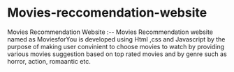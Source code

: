 # Movies-reccomendation-website
Movies Recommendation Website :-- Movies Recommendation website named as MoviesforYou is developed using Html ,css and Javascript by the purpose of making user convinient to choose movies to watch by providing various movies suggestion based on top rated movies and by genre such as horror, action, romaantic etc.

